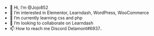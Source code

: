 - 👋 Hi, I’m @Jojo852
- 👀 I’m interested in Elementor, Learndash, WordPress, WooCommerce
- 🌱 I’m currently learning css and php
- 💞️ I’m looking to collaborate on Learndash 
- 📫 How to reach me Discord  Delamont#6937..

<!---
Jojo852/Jojo852 is a ✨ special ✨ repository because its `README.md` (this file) appears on your GitHub profile.
You can click the Preview link to take a look at your changes.
--->
